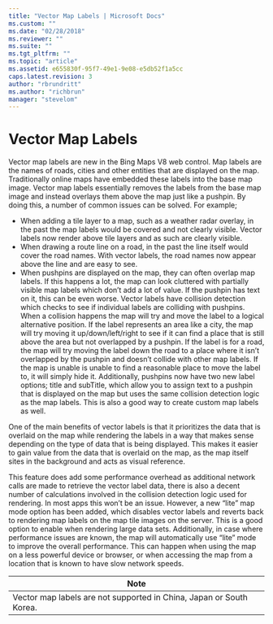 ```yaml
---
title: "Vector Map Labels | Microsoft Docs"
ms.custom: ""
ms.date: "02/28/2018"
ms.reviewer: ""
ms.suite: ""
ms.tgt_pltfrm: ""
ms.topic: "article"
ms.assetid: e655830f-95f7-49e1-9e08-e5db52f1a5cc
caps.latest.revision: 3
author: "rbrundritt"
ms.author: "richbrun"
manager: "stevelom"
---
```

# Vector Map Labels
Vector map labels are new in the Bing Maps V8 web control. Map labels are the names of roads, cities and other entities that are displayed on the map. Traditionally online maps have embedded these labels into the base map image. Vector map labels essentially removes the labels from the base map image and instead overlays them above the map just like a pushpin. By doing this, a number of common issues can be solved. For example;

   *	When adding a tile layer to a map, such as a weather radar overlay, in the past the map labels would be covered and not clearly visible. Vector labels now render above tile layers and as such are clearly visible. 
   *	When drawing a route line on a road, in the past the line itself would cover the road names. With vector labels, the road names now appear above the line and are easy to see.
   *	When pushpins are displayed on the map, they can often overlap map labels. If this happens a lot, the map can look cluttered with partially visible map labels which don’t add a lot of value. If the pushpin has text on it, this can be even worse. Vector labels have collision detection which checks to see if individual labels are colliding with pushpins. When a collision happens the map will try and move the label to a logical alternative position. If the label represents an area like a city, the map will try moving it up/down/left/right to see if it can find a place that is still above the area but not overlapped by a pushpin. If the label is for a road, the map will try moving the label down the road to a place where it isn’t overlapped by the pushpin and doesn’t collide with other map labels. If the map is unable is unable to find a reasonable place to move the label to, it will simply hide it. Additionally, pushpins now have two new label options; title and subTitle, which allow you to assign text to a pushpin that is displayed on the map but uses the same collision detection logic as the map labels. This is also a good way to create custom map labels as well.

One of the main benefits of vector labels is that it prioritizes the data that is overlaid on the map while rendering the labels in a way that makes sense depending on the type of data that is being displayed. This makes it easier to gain value from the data that is overlaid on the map, as the map itself sites in the background and acts as visual reference.

This feature does add some performance overhead as additional network calls are made to retrieve the vector label data, there is also a decent number of calculations involved in the collision detection logic used for rendering. In most apps this won’t be an issue. However, a new “lite” map mode option has been added, which disables vector labels and reverts back to rendering map labels on the map tile images on the server. This is a good option to enable when rendering large data sets. Additionally, in case where performance issues are known, the map will automatically use “lite” mode to improve the overall performance. This can happen when using the map on a less powerful device or browser, or when accessing the map from a location that is known to have slow network speeds. 

| Note |
|------|
| Vector map labels are not supported in China, Japan or South Korea. |
 